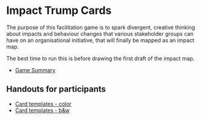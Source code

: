 # Impact Trump Cards 

The purpose of this facilitation game is to spark divergent, creative thinking about impacts and behaviour changes that
various stakeholder groups can have on an organisational initiative, that will finally be mapped as an impact map.

The best time to run this is before drawing the first draft of the impact map.

* [Game Summary](game-summary.md)

## Handouts for participants

* [Card templates - color](handouts/cards-template-color.jpg)
* [Card templates - b&w](handouts/cards-template-bw.jpg)

